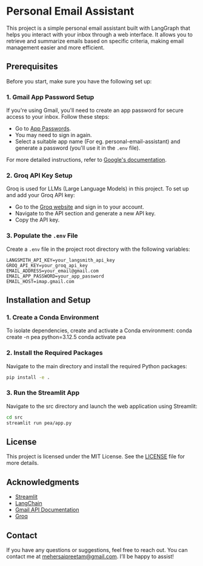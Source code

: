 # Personal Email Assistant

This project is a simple personal email assistant built with LangGraph that helps you interact with your inbox through a web interface. It allows you to retrieve and summarize emails based on specific criteria, making email management easier and more efficient.

## Prerequisites

Before you start, make sure you have the following set up:

### 1. Gmail App Password Setup
If you're using Gmail, you'll need to create an app password for secure access to your inbox. Follow these steps:

- Go to [App Passwords](https://myaccount.google.com/apppasswords).
- You may need to sign in again.
- Select a suitable app name (For eg. personal-email-assistant) and generate a password (you'll use it in the `.env` file).

For more detailed instructions, refer to [Google's documentation](https://support.google.com/mail/answer/185833?hl=en).

### 2. Groq API Key Setup
Groq is used for LLMs (Large Language Models) in this project. To set up and add your Groq API key:

- Go to the [Groq website](https://groq.com/) and sign in to your account.
- Navigate to the API section and generate a new API key.
- Copy the API key.


### 3. Populate the `.env` File
Create a `.env` file in the project root directory with the following variables:

```plaintext
LANGSMITH_API_KEY=your_langsmith_api_key
GROQ_API_KEY=your_groq_api_key
EMAIL_ADDRESS=your_email@gmail.com
EMAIL_APP_PASSWORD=your_app_password
EMAIL_HOST=imap.gmail.com
```

## Installation and Setup

### 1. Create a Conda Environment
To isolate dependencies, create and activate a Conda environment:
conda create -n pea python=3.12.5
conda activate pea

### 2. Install the Required Packages
Navigate to the main directory and install the required Python packages:
```bash
pip install -e .
```

### 3. Run the Streamlit App
Navigate to the src directory and launch the web application using Streamlit:
```bash
cd src
streamlit run pea/app.py
```

## License

This project is licensed under the MIT License. See the [LICENSE](LICENSE) file for more details.

## Acknowledgments

- [Streamlit](https://streamlit.io/)
- [LangChain](https://www.langchain.com/)
- [Gmail API Documentation](https://developers.google.com/gmail/api)
- [Groq](https://groq.com/)

## Contact
If you have any questions or suggestions, feel free to reach out. You can contact me at mehersaipreetam@gmail.com. I’ll be happy to assist!
